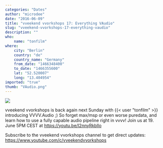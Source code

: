 ```yaml
---
categories: "Dates"
author: "microdee"
date: "2016-06-09"
title: "vveekend vvorkshops 17: Everything VAudio"
slug: "vveekend-vvorkshops-17-everything-vaudio"
description: ""
who: 
    name: "tonfilm"
where: 
    city: "Berlin"
    country: "de"
    country_name: "Germany"
    from_date: "1466348400"
    to_date: "1466355600"
    lat: "52.520007"
    long: "13.404954"
imported: "true"
thumb: "VAudio.png"
---
```




![](VAudio.png) 



vveekend vvorkshops is back again next Sunday with {{< user "tonfilm" >}} introducing VVVV.Audio ;) So forget max/msp or even worse puredata, and learn how to use a fully capable audio pipeline right in vvvv!
Join us at 19. June 5PM CEST at https://youtu.be/I2nnyRkbllo

Subscribe to the vveekend vvorkshops channel to get direct updates: https://www.youtube.com/c/vveekendvvorkshops